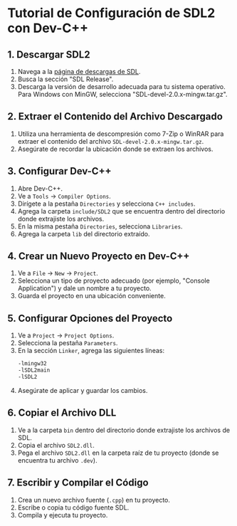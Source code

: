# Tutorial de Configuración de SDL2 con Dev-C++

## 1. Descargar SDL2
1. Navega a la [página de descargas de SDL](https://www.libsdl.org/).
2. Busca la sección "SDL Release".
3. Descarga la versión de desarrollo adecuada para tu sistema operativo. Para Windows con MinGW, selecciona "SDL-devel-2.0.x-mingw.tar.gz".

## 2. Extraer el Contenido del Archivo Descargado
1. Utiliza una herramienta de descompresión como 7-Zip o WinRAR para extraer el contenido del archivo `SDL-devel-2.0.x-mingw.tar.gz`.
2. Asegúrate de recordar la ubicación donde se extraen los archivos.

## 3. Configurar Dev-C++
1. Abre Dev-C++.
2. Ve a `Tools` -> `Compiler Options`.
3. Dirígete a la pestaña `Directories` y selecciona `C++ includes`.
4. Agrega la carpeta `include/SDL2` que se encuentra dentro del directorio donde extrajiste los archivos.
5. En la misma pestaña `Directories`, selecciona `Libraries`.
6. Agrega la carpeta `lib` del directorio extraído.

## 4. Crear un Nuevo Proyecto en Dev-C++
1. Ve a `File` -> `New` -> `Project`.
2. Selecciona un tipo de proyecto adecuado (por ejemplo, "Console Application") y dale un nombre a tu proyecto.
3. Guarda el proyecto en una ubicación conveniente.

## 5. Configurar Opciones del Proyecto
1. Ve a `Project` -> `Project Options`.
2. Selecciona la pestaña `Parameters`.
3. En la sección `Linker`, agrega las siguientes líneas:
    ```bash
    -lmingw32
    -lSDL2main
    -lSDL2
    ```
4. Asegúrate de aplicar y guardar los cambios.

## 6. Copiar el Archivo DLL
1. Ve a la carpeta `bin` dentro del directorio donde extrajiste los archivos de SDL.
2. Copia el archivo `SDL2.dll`.
3. Pega el archivo `SDL2.dll` en la carpeta raíz de tu proyecto (donde se encuentra tu archivo `.dev`).

## 7. Escribir y Compilar el Código
1. Crea un nuevo archivo fuente (`.cpp`) en tu proyecto.
2. Escribe o copia tu código fuente SDL.
3. Compila y ejecuta tu proyecto.

